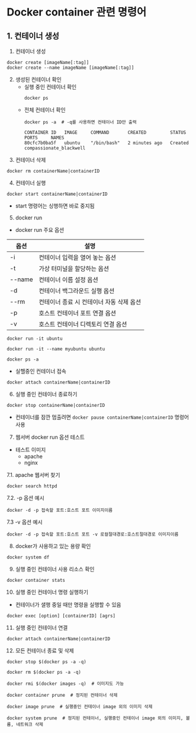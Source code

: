 # Docker container 관련 명령어

## 1. 컨테이너 생성
1. 컨테이너 생성
```Docker
docker create [imageName[:tag]]
docker create --name imageName [imageName[:tag]]
```
2. 생성된 컨테이너 확인
   - 실행 중인 컨테이너 확인
        ```Docker
        docker ps
        ```
   - 전체 컨테이너 확인
        ```Docker
        docker ps -a  # -q를 사용하면 컨테이너 ID만 출력
     
        CONTAINER ID   IMAGE     COMMAND       CREATED         STATUS    PORTS     NAMES
        80cfc7b0ba5f   ubuntu    "/bin/bash"   2 minutes ago   Created             compassionate_blackwell
        ```
3. 컨테이너 삭제
```Docker
docker rm containerName|containerID
```

4. 컨테이너 실행
```Docker
docker start containerName|containerID
```
- start 명령어는 싱행하면 바로 중지됨

5. docker run
- docker run 주요 옵션

| 옵션      | 설명                     |
|---------|------------------------|
| -i      | 컨테이너 입력을 열어 놓는 옵션      |
| -t      | 가상 터미널을 할당하는 옵션        |
| --name  | 컨테이너 이름 설정 옵션          |
| -d      | 컨테이너 백그라운드 실행 옵션       |
| --rm    | 컨테이너 종료 시 컨테이너 자동 삭제 옵션 |
| -p      | 호스트 컨테이너 포트 연결 옵션      |
| -v      | 호스트 컨테이너 디렉토리 연결 옵션    |

```Docker
docker run -it ubuntu

docker run -it --name myubuntu ubuntu

docker ps -a
```
- 실핼중인 컨테이너 접속
```Docker
docker attach containerName|containerID
```

6. 실행 중인 컨테이너 종료하기
```Docker
docker stop containerName|containerID
```
- 컨테이너를 잠깐 멈출려면 `docker pause containerName|containerID` 명령어 사용

7. 웹서버 docker run 옵션 테스트
- 테스트 이미지
  - apache
  - nginx

7.1. apache 웹서버 찾기
```Docker
docker search httpd
```

7.2. -p 옵션 예시
```Docker
docker -d -p 접속할 포트:호스트 포트 이미지이름
```

7.3 -v 옵션 예시

```Docker
docker -d -p 접속할 포트:호스트 포트 -v 로컬절대경로:호스트절대경로 이미지이름
```

8. docker가 사용하고 있는 용량 확인
```Docker
docker system df 
```

9. 실행 중인 컨테이너 사용 리소스 확인
```Docker
docker container stats 
```

10. 실행 중인 컨테이너 명령 실행하기
- 컨테이너가 샐행 중일 때만 명령을 실행할 수 있음
```Docker
docker exec [option] [containerID] [agrs]
``` 

11. 실행 중인 컨테이너 연결
```Docker
docker attach containerName|containerID
``` 

12. 모든 컨테이너 종료 및  삭제
```Docker
docker stop $(docker ps -a -q)

docker rm $(docker ps -a -q)

docker rmi $(docker images -q)  # 이미지도 가능
```
```Docker
docker container prune  # 정지된 컨테이너 삭제

docker image prune  # 실행중인 컨테이너 image 외의 이미지 삭제

docker system prune  # 정지된 컨테이너, 실행중인 컨테이너 image 외의 이미지, 볼륨, 네트워크 삭제
```